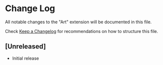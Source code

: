 # Change Log

All notable changes to the "Art" extension will be documented in this file.

Check [Keep a Changelog](http://keepachangelog.com/) for recommendations on how to structure this file.

## [Unreleased]

- Initial release
